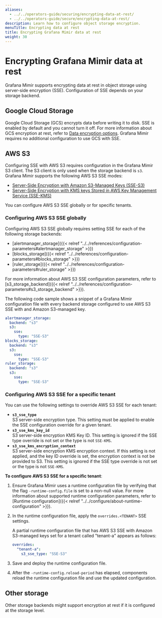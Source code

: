 ```yaml
---
aliases:
  - ../../operators-guide/securing/encrypting-data-at-rest/
  - ../../operators-guide/secure/encrypting-data-at-rest/
description: Learn how to configure object storage encryption.
menuTitle: Encrypting data at rest
title: Encrypting Grafana Mimir data at rest
weight: 30
---
```


# Encrypting Grafana Mimir data at rest

Grafana Mimir supports encrypting data at rest in object storage using server-side encryption (SSE).
Configuration of SSE depends on your storage backend.

## Google Cloud Storage

Google Cloud Storage (GCS) encrypts data before writing it to disk. SSE is enabled by default and you cannot turn it off.
For more information about GCS encryption at rest, refer to [Data encryption options](https://cloud.google.com/storage/docs/encryption/).
Grafana Mimir requires no additional configuration to use GCS with SSE.

## AWS S3

Configuring SSE with AWS S3 requires configuration in the Grafana Mimir S3 client.
The S3 client is only used when the storage backend is `s3`.
Grafana Mimir supports the following AWS S3 SSE modes:

- [Server-Side Encryption with Amazon S3-Managed Keys (SSE-S3)](https://docs.aws.amazon.com/AmazonS3/latest/dev/UsingServerSideEncryption.html)
- [Server-Side Encryption with KMS keys Stored in AWS Key Management Service (SSE-KMS)](https://docs.aws.amazon.com/AmazonS3/latest/dev/UsingKMSEncryption.html)

You can configure AWS S3 SSE globally or for specific tenants.

### Configuring AWS S3 SSE globally

Configuring AWS S3 SSE globally requires setting SSE for each of the following storage backends:

- [alertmanager_storage]({{< relref "../../references/configuration-parameters#alertmanager_storage" >}})
- [blocks_storage]({{< relref "../../references/configuration-parameters#blocks_storage" >}})
- [ruler_storage]({{< relref "../../references/configuration-parameters#ruler_storage" >}})

For more information about AWS S3 SSE configuration parameters, refer to [s3_storage_backend]({{< relref "../../references/configuration-parameters#s3_storage_backend" >}}).

The following code sample shows a snippet of a Grafana Mimir configuration file with every backend storage configured to use AWS S3 SSE with and Amazon S3-managed key.

```yaml
alertmanager_storage:
  backend: "s3"
  s3:
    sse:
      type: "SSE-S3"
blocks_storage:
  backend: "s3"
  s3:
    sse:
      type: "SSE-S3"
ruler_storage:
  backend: "s3"
  s3:
    sse:
      type: "SSE-S3"
```

### Configuring AWS S3 SSE for a specific tenant

You can use the following settings to override AWS S3 SSE for each tenant:

- **`s3_sse_type`**<br />
  S3 server-side encryption type.
  This setting must be applied to enable the SSE configuration override for a given tenant.
- **`s3_sse_kms_key_id`**<br />
  S3 server-side encryption KMS Key ID.
  This setting is ignored if the SSE type override is not set or the type is not `SSE-KMS`.
- **`s3_sse_kms_encryption_context`**<br />
  S3 server-side encryption KMS encryption context.
  If this setting is not applied, and the key ID override is set, the encryption context is not be provided to S3.
  This setting is ignored if the SSE type override is not set or the type is not `SSE-KMS`.

**To configure AWS S3 SSE for a specific tenant**:

1. Ensure Grafana Mimir uses a runtime configuration file by verifying that the flag `-runtime-config.file` is set to a non-null value.
   For more information about supported runtime configuration parameters, refer to [Runtime configuration]({{< relref "../../configure/about-runtime-configuration" >}}).
1. In the runtime configuration file, apply the `overrides.<TENANT>` SSE settings.

   A partial runtime configuration file that has AWS S3 SSE with Amazon S3-managed keys set for a tenant called "tenant-a" appears as follows:

   ```yaml
   overrides:
     "tenant-a":
       s3_sse_type: "SSE-S3"
   ```

1. Save and deploy the runtime configuration file.
1. After the `-runtime-config.reload-period` has elapsed, components reload the runtime configuration file and use the updated configuration.

## Other storage

Other storage backends might support encryption at rest if it is configured at the storage level.
